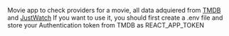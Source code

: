 Movie app to check providers for a movie, all data adquiered from [TMDB](https://developer.themoviedb.org/docs) and  [JustWatch](https://www.justwatch.com/)
If you want to use it, you should first create a .env file and store your Authentication token from TMDB as REACT_APP_TOKEN
